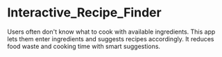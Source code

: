 # Interactive_Recipe_Finder
Users often don't know what to cook with available ingredients. This  app lets them enter ingredients and suggests recipes accordingly. It  reduces food waste and cooking time with smart suggestions.
